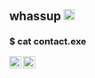 ## whassup <img src="https://cdn.discordapp.com/attachments/895711470015369217/1058607437667643502/spy.png" height= "20">

### $ cat contact.exe

<a target="_blank" href="https://www.instagram.com/kksaulo">
  <img align="left" alt="Instagram" width="22px" src="https://cdn.jsdelivr.net/npm/simple-icons@v3/icons/instagram.svg" />
</a>
<a target="_blank" href="mailto:sauloronald09@gmail.com">
  <img align="left" alt="Gmail" width="22px" src="https://cdn.jsdelivr.net/npm/simple-icons@v3/icons/gmail.svg" />
</a>
